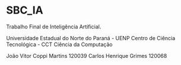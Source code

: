 # SBC_IA
Trabalho Final de Inteligência Artificial.

Universidade Estadual do Norte do Paraná - UENP
Centro de Ciência Tecnológica - CCT
Ciência da Computação

João Vitor Coppi Martins 120039
Carlos Henrique Grimes 120068
